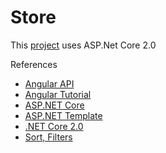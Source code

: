 # Store

This [project](https://github.com/nellycheboi12/Store) uses ASP.Net Core 2.0

References
- [Angular API](https://angular.io/api)
- [Angular Tutorial](https://angular.io/tutorial)
- [ASP.NET Core](https://docs.microsoft.com/en-us/aspnet/core/data/)
- [ASP.NET Template](http://blog.stevensanderson.com/2016/10/04/angular2-template-for-visual-studio/)
- [.NET Core 2.0](https://blogs.msdn.microsoft.com/webdev/2017/08/14/announcing-asp-net-core-2-0/)
- [Sort, Filters](https://ciphertrick.com/2017/08/01/search-sort-pagination-in-angular/)
